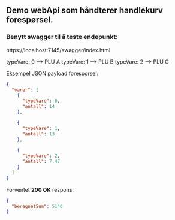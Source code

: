 ## Demo webApi som håndterer handlekurv forespørsel.
### Benytt swagger til å teste endepunkt: 
https://localhost:7145/swagger/index.html

typeVare: 0 --> PLU A
typeVare: 1 --> PLU B
typeVare: 2 --> PLU C

Eksempel JSON payload foresporsel:
```json
{
  "varer": [
    {
      "typeVare": 0,
      "antall": 14
    },

    {
      "typeVare": 1,
      "antall": 13
    },

    {
      "typeVare": 2,
      "antall": 7.47
    }
  ]
}
```

Forventet **200 OK** respons:
```json
{
  "beregnetSum": 5140
}
```
